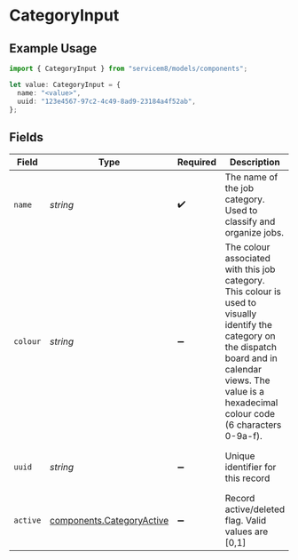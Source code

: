 # CategoryInput

## Example Usage

```typescript
import { CategoryInput } from "servicem8/models/components";

let value: CategoryInput = {
  name: "<value>",
  uuid: "123e4567-97c2-4c49-8ad9-23184a4f52ab",
};
```

## Fields

| Field                                                                                                                                                                                                          | Type                                                                                                                                                                                                           | Required                                                                                                                                                                                                       | Description                                                                                                                                                                                                    | Example                                                                                                                                                                                                        |
| -------------------------------------------------------------------------------------------------------------------------------------------------------------------------------------------------------------- | -------------------------------------------------------------------------------------------------------------------------------------------------------------------------------------------------------------- | -------------------------------------------------------------------------------------------------------------------------------------------------------------------------------------------------------------- | -------------------------------------------------------------------------------------------------------------------------------------------------------------------------------------------------------------- | -------------------------------------------------------------------------------------------------------------------------------------------------------------------------------------------------------------- |
| `name`                                                                                                                                                                                                         | *string*                                                                                                                                                                                                       | :heavy_check_mark:                                                                                                                                                                                             | The name of the job category. Used to classify and organize jobs.                                                                                                                                              |                                                                                                                                                                                                                |
| `colour`                                                                                                                                                                                                       | *string*                                                                                                                                                                                                       | :heavy_minus_sign:                                                                                                                                                                                             | The colour associated with this job category. This colour is used to visually identify the category on the dispatch board and in calendar views. The value is a hexadecimal colour code (6 characters 0-9a-f). |                                                                                                                                                                                                                |
| `uuid`                                                                                                                                                                                                         | *string*                                                                                                                                                                                                       | :heavy_minus_sign:                                                                                                                                                                                             | Unique identifier for this record                                                                                                                                                                              | 123e4567-97c2-4c49-8ad9-23184a4f52ab                                                                                                                                                                           |
| `active`                                                                                                                                                                                                       | [components.CategoryActive](../../models/components/categoryactive.md)                                                                                                                                         | :heavy_minus_sign:                                                                                                                                                                                             | Record active/deleted flag.  Valid values are [0,1]                                                                                                                                                            |                                                                                                                                                                                                                |
